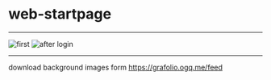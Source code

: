 # web-startpage

***
![first](https://github.com/younlav/web-startpage/blob/main/ex1.png)
![after login](https://github.com/younlav/web-startpage/blob/main/ex2.png)

***
download background images form <https://grafolio.ogq.me/feed>
